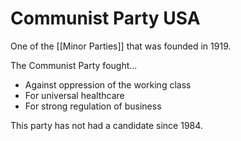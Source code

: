 # Communist Party USA
One of the [[Minor Parties]] that was founded in 1919.

The Communist Party fought...
- Against oppression of the working class
- For universal healthcare
- For strong regulation of business

This party has not had a candidate since 1984.